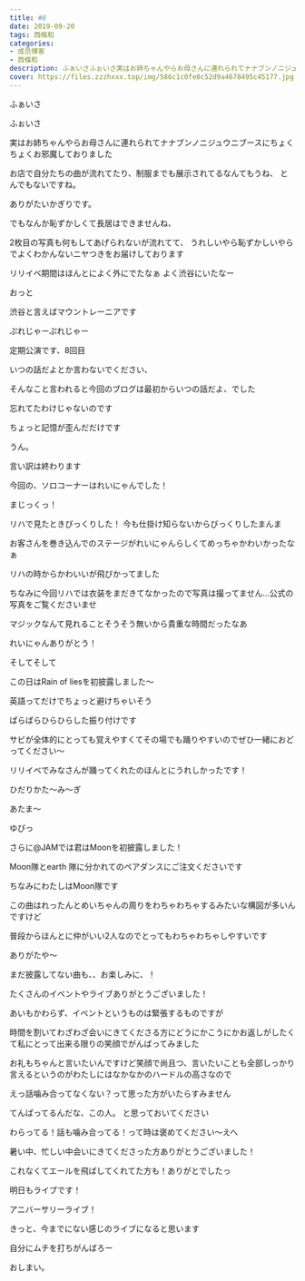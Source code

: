 ```yaml
---
title: #8
date: 2019-09-20
tags: 西條和
categories: 
- 成员博客
- 西條和
description: ふぁいさふぉいさ実はお姉ちゃんやらお母さんに連れられてナナブンノニジュウニブースにちょくちょくお邪魔しておりましたお店で...
cover: https://files.zzzhxxx.top/img/586c1c0fe0c52d9a4678495c45177.jpg 
---
```


















ふぁいさ







ふぉいさ










実はお姉ちゃんやらお母さんに連れられてナナブンノニジュウニブースにちょくちょくお邪魔しておりました









お店で自分たちの曲が流れてたり、制服までも展示されてるなんてもうね、
とんでもないですね。









ありがたいかぎりです。











でもなんか恥ずかしくて長居はできませんね、



2枚目の写真も何もしてあげられないが流れてて、 うれしいやら恥ずかしいやらでよくわかんないニヤつきをお届けしております













リリイベ期間はほんとによく外にでたなぁ
よく渋谷にいたなー

























おっと








渋谷と言えばマウントレーニアです







ぷれじゃーぷれじゃー







定期公演です、8回目

















いつの話だよとか言わないでください、






そんなこと言われると今回のブログは最初からいつの話だよ、でした










忘れてたわけじゃないのです

ちょっと記憶が歪んだだけです










うん。







言い訳は終わります














今回の、ソロコーナーはれいにゃんでした！










まじっくっ！












リハで見たときびっくりした！
今も仕掛け知らないからびっくりしたまんま














お客さんを巻き込んでのステージがれいにゃんらしくてめっちゃかわいかったなぁ












リハの時からかわいいが飛びかってました









ちなみに今回リハでは衣装をまだきてなかったので写真は撮ってません…公式の写真をご覧くださいませ

















マジックなんて見れることそうそう無いから貴重な時間だったなあ





れいにゃんありがとう！











そしてそして





この日はRain of liesを初披露しました〜



英語ってだけでちょっと避けちゃいそう









ぱらぱらひらひらした振り付けです






サビが全体的にとっても覚えやすくてその場でも踊りやすいのでぜひ一緒におどってください〜






リリイベでみなさんが踊ってくれたのほんとにうれしかったです！









ひだりかた〜み〜ぎ

あたま〜


ゆびっ











さらに@JAMでは君はMoonを初披露しました！









Moon隊とearth 隊に分かれてのペアダンスにご注文くださいです










ちなみにわたしはMoon隊です









この曲はれったんとめいちゃんの周りをわちゃわちゃするみたいな構図が多いんですけど




普段からほんとに仲がいい2人なのでとってもわちゃわちゃしやすいです






ありがたや〜













まだ披露してない曲も、、お楽しみに、！











たくさんのイベントやライブありがとうございました！









あいもかわらず、イベントというものは緊張するものですが






時間を割いてわざわざ会いにきてくださる方にどうにかこうにかお返しがしたくて私にとって出来る限りの笑顔でがんばってみました








お礼もちゃんと言いたいんですけど笑顔で尚且つ、言いたいことも全部しっかり言えるというのがわたしにはなかなかのハードルの高さなので








えっ話噛み合ってなくない？って思った方がいたらすみません







てんぱってるんだな、この人。
と思っておいてください








わらってる！話も噛み合ってる！って時は褒めてください〜えへ













暑い中、忙しい中会いにきてくださった方ありがとうございました！






これなくてエールを飛ばしてくれてた方も！ありがとでしたっ
















明日もライブです！









アニバーサリーライブ！











きっと、今までにない感じのライブになると思います










自分にムチを打ちがんばろー
















おしまい。


